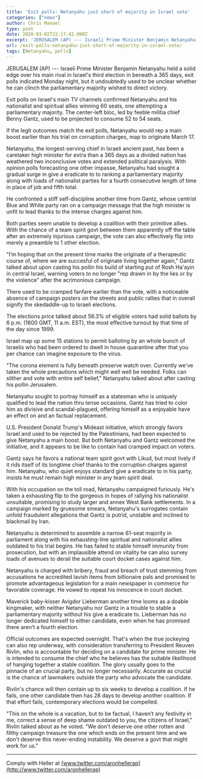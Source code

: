 ```yaml
---
title: 'Exit polls: Netanyahu just short of majority in Israel vote'
categories: ["news"]
author: Chris Manoel
type: post
date: 2020-03-02T22:17:42.000Z
excerpt: 'JERUSALEM (AP) --- Israeli Prime Minister Benjamin Netanyahu held a solid edge over his main rival in Israel''s third election in under a year, exit polls indicated Monday night, but it was unclear whether he can clinch the parliamentary majority needed to claim victory. Exit polls on Israel''s main TV channels showed Netanyahu and his&hellip;'
url: /exit-polls-netanyahu-just-short-of-majority-in-israel-vote/
tags: [Netanyahu, polls]
---
```


JERUSALEM (AP) --- Israeli Prime Minister Benjamin Netanyahu held a solid edge over his main rival in Israel's third election in beneath a 365 days, exit polls indicated Monday night, but it undoubtedly used to be unclear whether he can clinch the parliamentary majority wished to direct victory.

Exit polls on Israel's main TV channels confirmed Netanyahu and his nationalist and spiritual allies winning 60 seats, one attempting a parliamentary majority. The center-left bloc, led by feeble militia chief Benny Gantz, used to be projected to consume 52 to 54 seats.

If the legit outcomes match the exit polls, Netanyahu would rep a main boost earlier than his trial on corruption charges, map to originate March 17.

Netanyahu, the longest-serving chief in Israeli ancient past, has been a caretaker high minister for extra than a 365 days as a divided nation has weathered two inconclusive votes and extended political paralysis. With opinion polls forecasting one other impasse, Netanyahu had sought a gradual surge in give a eradicate to to ranking a parliamentary majority along with loads of nationalist parties for a fourth consecutive length of time in place of job and fifth total.

He confronted a stiff self-discipline another time from Gantz, whose centrist Blue and White party ran on a campaign message that the high minister is unfit to lead thanks to the intense charges against him.

Both parties seem unable to develop a coalition with their primitive allies. With the chance of a team spirit govt between them apparently off the table after an extremely injurious campaign, the vote can also effectively flip into merely a preamble to 1 other election.

"I’m hoping that on the present time marks the originate of a therapeutic course of, where we are succesful of originate living together again," Gantz talked about upon casting his pollin his build of starting put of Rosh Ha'ayin in central Israel, warning voters to no longer "rep drawn in by the lies or by the violence" after the acrimonious campaign.

There used to be cramped fanfare earlier than the vote, with a noticeable absence of campaign posters on the streets and public rallies that in overall signify the skedaddle-up to Israeli elections.

The elections price talked about 56.3% of eligible voters had solid ballots by 6 p.m. (1600 GMT, 11 a.m. EST), the most effective turnout by that time of the day since 1999.

Israel map up some 15 stations to permit balloting by an whole bunch of Israelis who had been ordered to dwell in house quarantine after that you per chance can imagine exposure to the virus.

"The corona element is fully beneath preserve watch over. Currently we've taken the whole precautions which might well well be needed. Folks can slither and vote with entire self belief," Netanyahu talked about after casting his pollin Jerusalem.

Netanyahu sought to portray himself as a statesman who is uniquely qualified to lead the nation thru tense occasions. Gantz has tried to color him as divisive and scandal-plagued, offering himself as a enjoyable have an effect on and an factual replacement.

U.S. President Donald Trump's Mideast initiative, which strongly favors Israel and used to be rejected by the Palestinians, had been expected to give Netanyahu a main boost. But both Netanyahu and Gantz welcomed the initiative, and it appears to be like to contain had cramped impact on voters.

Gantz says he favors a national team spirit govt with Likud, but most lively if it rids itself of its longtime chief thanks to the corruption charges against him. Netanyahu, who quiet enjoys standard give a eradicate to in his party, insists he must remain high minister in any team spirit deal.

With his occupation on the toll road, Netanyahu campaigned furiously. He's taken a exhausting flip to the gorgeous in hopes of rallying his nationalist unsuitable, promising to study larger and annex West Bank settlements. In a campaign marked by gruesome smears, Netanyahu's surrogates contain unfold fraudulent allegations that Gantz is putrid, unstable and inclined to blackmail by Iran.

Netanyahu is determined to assemble a narrow 61-seat majority in parliament along with his exhausting-line spiritual and nationalist allies outdated to his trial begins. He has failed to stable himself immunity from prosecution, but with an implausible attend on vitality he can also survey loads of avenues to derail the suitable court docket cases against him.

Netanyahu is charged with bribery, fraud and breach of trust stemming from accusations he accredited lavish items from billionaire pals and promised to promote advantageous legislation for a main newspaper in commerce for favorable coverage. He vowed to repeat his innocence in court docket.

Maverick baby-kisser Avigdor Lieberman another time looms as a doable kingmaker, with neither Netanyahu nor Gantz in a trouble to stable a parliamentary majority without his give a eradicate to. Lieberman has no longer dedicated himself to either candidate, even when he has promised there aren’t a fourth election.

Official outcomes are expected overnight. That's when the true jockeying can also rep underway, with consideration transferring to President Reuven Rivlin, who is accountable for deciding on a candidate for prime minister. He is intended to consume the chief who he believes has the suitable likelihood of hanging together a stable coalition. The glory usually goes to the pinnacle of an crucial party, but no longer necessarily. Accurate as crucial is the chance of lawmakers outside the party who advocate the candidate.

Rivlin's chance will then contain up to six weeks to develop a coalition. If he fails, one other candidate then has 28 days to develop another coalition. If that effort fails, contemporary elections would be compelled.

"This on the whole is a vacation, but to be factual, I haven’t any festivity in me, correct a sense of deep shame outdated to you, the citizens of Israel," Rivlin talked about as he voted. "We don't deserve one other rotten and filthy campaign treasure the one which ends on the present time and we don't deserve this never-ending instability. We deserve a govt that might work for us."

* * *

Comply with Heller at [www.twitter.com/aronhellerap](http://www.twitter.com/aronhellerap)
